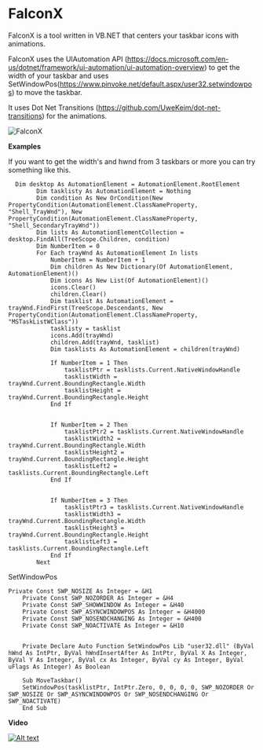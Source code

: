 # FalconX
FalconX is a tool written in VB.NET that centers your taskbar icons with animations.

FalconX uses the UIAutomation API (https://docs.microsoft.com/en-us/dotnet/framework/ui-automation/ui-automation-overview)
to get the width of your taskbar and uses SetWindowPos(https://www.pinvoke.net/default.aspx/user32.setwindowpos) to move the taskbar.

It uses Dot Net Transitions (https://github.com/UweKeim/dot-net-transitions) for the animations.

![FalconX](https://chrisandriessen.nl/downloads/img/FalconX.gif)


**Examples**

If you want to get the width's and hwnd from 3 taskbars or more you can try something like this.

```vb.net
  Dim desktop As AutomationElement = AutomationElement.RootElement
        Dim tasklisty As AutomationElement = Nothing
        Dim condition As New OrCondition(New PropertyCondition(AutomationElement.ClassNameProperty, "Shell_TrayWnd"), New   PropertyCondition(AutomationElement.ClassNameProperty, "Shell_SecondaryTrayWnd"))
        Dim lists As AutomationElementCollection = desktop.FindAll(TreeScope.Children, condition)
        Dim NumberItem = 0
        For Each trayWnd As AutomationElement In lists
            NumberItem = NumberItem + 1
            Dim children As New Dictionary(Of AutomationElement, AutomationElement)()
            Dim icons As New List(Of AutomationElement)()
            icons.Clear()
            children.Clear()
            Dim tasklist As AutomationElement = trayWnd.FindFirst(TreeScope.Descendants, New      PropertyCondition(AutomationElement.ClassNameProperty, "MSTaskListWClass"))
            tasklisty = tasklist
            icons.Add(trayWnd)
            children.Add(trayWnd, tasklist)
            Dim tasklists As AutomationElement = children(trayWnd)

            If NumberItem = 1 Then
                tasklistPtr = tasklists.Current.NativeWindowHandle
                tasklistWidth = trayWnd.Current.BoundingRectangle.Width
                tasklistHeight = trayWnd.Current.BoundingRectangle.Height
            End If


            If NumberItem = 2 Then
                tasklistPtr2 = tasklists.Current.NativeWindowHandle
                tasklistWidth2 = trayWnd.Current.BoundingRectangle.Width
                tasklistHeight2 = trayWnd.Current.BoundingRectangle.Height
                tasklistLeft2 = tasklists.Current.BoundingRectangle.Left
            End If


            If NumberItem = 3 Then
                tasklistPtr3 = tasklists.Current.NativeWindowHandle
                tasklistWidth3 = trayWnd.Current.BoundingRectangle.Width
                tasklistHeight3 = trayWnd.Current.BoundingRectangle.Height
                tasklistLeft3 = tasklists.Current.BoundingRectangle.Left
            End If
        Next
```

SetWindowPos

```vb.net
Private Const SWP_NOSIZE As Integer = &H1
    Private Const SWP_NOZORDER As Integer = &H4
    Private Const SWP_SHOWWINDOW As Integer = &H40
    Private Const SWP_ASYNCWINDOWPOS As Integer = &H4000
    Private Const SWP_NOSENDCHANGING As Integer = &H400
    Private Const SWP_NOACTIVATE As Integer = &H10


    Private Declare Auto Function SetWindowPos Lib "user32.dll" (ByVal hWnd As IntPtr, ByVal hWndInsertAfter As IntPtr, ByVal X As Integer, ByVal Y As Integer, ByVal cx As Integer, ByVal cy As Integer, ByVal uFlags As Integer) As Boolean
    
    Sub MoveTaskbar()
    SetWindowPos(tasklistPtr, IntPtr.Zero, 0, 0, 0, 0, SWP_NOZORDER Or SWP_NOSIZE Or SWP_ASYNCWINDOWPOS Or SWP_NOSENDCHANGING Or SWP_NOACTIVATE)
    End Sub
```

**Video**

[![Alt text](https://img.youtube.com/vi/H07adcIXg7s/0.jpg)](https://www.youtube.com/watch?v=H07adcIXg7s)
